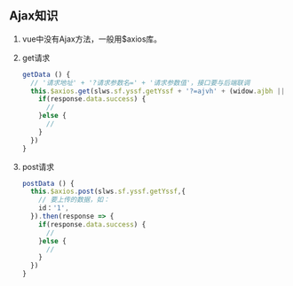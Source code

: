 ## Ajax知识 ##
1. vue中没有Ajax方法，一般用$axios库。

2. get请求
    ```JavaScript
    getData () {
      // '请求地址' + '?请求参数名=' + '请求参数值'，接口要与后端联调
      this.$axios.get(slws.sf.yssf.getYssf + '?=ajvh' + (widow.ajbh || '001')).then(response => {
        if(response.data.success) {
          //
        }else {
          //
        }
      })
    }
    ```

3. post请求
    ```JavaScript
    postData () {
      this.$axios.post(slws.sf.yssf.getYssf,{
        // 要上传的数据，如：
        id：'1',
      }).then(response => {
        if(response.data.success) {
          //
        }else {
          //
        }
      })
    }
    ```

